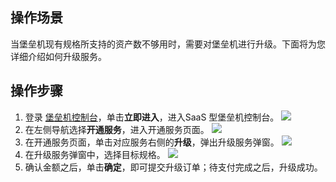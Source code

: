 ## 操作场景
当堡垒机现有规格所支持的资产数不够用时，需要对堡垒机进行升级。下面将为您详细介绍如何升级服务。

## 操作步骤
1. 登录 [堡垒机控制台](https://console.cloud.tencent.com/dsgc/bh)，单击**立即进入**，进入SaaS 型堡垒机控制台。
![](https://qcloudimg.tencent-cloud.cn/raw/b2f6673b0cad7c2f423a6b6e287179af.png)
2. 在左侧导航选择**开通服务**，进入开通服务页面。
![](https://qcloudimg.tencent-cloud.cn/raw/5fbee63925acf4dcbc941e53e319aafb.png)
3. 在开通服务页面，单击对应服务右侧的**升级**，弹出升级服务弹窗。
![](https://main.qcloudimg.com/raw/f7d7c656c404fe5ae03951bdcc706a16.png)
4. 在升级服务弹窗中，选择目标规格。
![](https://qcloudimg.tencent-cloud.cn/raw/8edbe24fca18e95c8af72f9661422a36.png)
5.	确认金额之后，单击**确定**，即可提交升级订单；待支付完成之后，升级成功。

